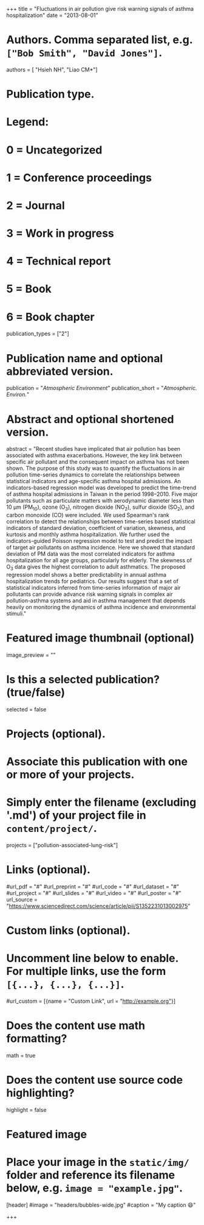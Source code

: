 +++
title = "Fluctuations in air pollution give risk warning signals of asthma hospitalization"
date = "2013-08-01"

# Authors. Comma separated list, e.g. `["Bob Smith", "David Jones"]`.
authors = [ "Hsieh NH", "Liao CM*"]

# Publication type.
# Legend:
# 0 = Uncategorized
# 1 = Conference proceedings
# 2 = Journal
# 3 = Work in progress
# 4 = Technical report
# 5 = Book
# 6 = Book chapter
publication_types = ["2"]

# Publication name and optional abbreviated version.
publication = "*Atmospheric Environment*"
publication_short = "*Atmospheric. Environ.*"

# Abstract and optional shortened version.
abstract = "Recent studies have implicated that air pollution has been associated with asthma exacerbations. However, the key link between specific air pollutant and the consequent impact on asthma has not been shown. The purpose of this study was to quantify the fluctuations in air pollution time-series dynamics to correlate the relationships between statistical indicators and age-specific asthma hospital admissions. An indicators-based regression model was developed to predict the time-trend of asthma hospital admissions in Taiwan in the period 1998–2010. Five major pollutants such as particulate matters with aerodynamic diameter less than 10 μm (PM$_{10}$), ozone (O$_3$), nitrogen dioxide (NO$_2$), sulfur dioxide (SO$_2$), and carbon monoxide (CO) were included. We used Spearman's rank correlation to detect the relationships between time-series based statistical indicators of standard deviation, coefficient of variation, skewness, and kurtosis and monthly asthma hospitalization. We further used the indicators-guided Poisson regression model to test and predict the impact of target air pollutants on asthma incidence. Here we showed that standard deviation of PM data was the most correlated indicators for asthma hospitalization for all age groups, particularly for elderly. The skewness of O$_3$ data gives the highest correlation to adult asthmatics. The proposed regression model shows a better predictability in annual asthma hospitalization trends for pediatrics. Our results suggest that a set of statistical indicators inferred from time-series information of major air pollutants can provide advance risk warning signals in complex air pollution-asthma systems and aid in asthma management that depends heavily on monitoring the dynamics of asthma incidence and environmental stimuli."

# Featured image thumbnail (optional)
image_preview = ""

# Is this a selected publication? (true/false)
selected = false

# Projects (optional).
#   Associate this publication with one or more of your projects.
#   Simply enter the filename (excluding '.md') of your project file in `content/project/`.
projects = ["pollution-associated-lung-risk"]

# Links (optional).
#url_pdf = "#"
#url_preprint = "#"
#url_code = "#"
#url_dataset = "#"
#url_project = "#"
#url_slides = "#"
#url_video = "#"
#url_poster = "#"
url_source = "https://www.sciencedirect.com/science/article/pii/S1352231013002975"

# Custom links (optional).
#   Uncomment line below to enable. For multiple links, use the form `[{...}, {...}, {...}]`.
#url_custom = [{name = "Custom Link", url = "http://example.org"}]

# Does the content use math formatting?
math = true

# Does the content use source code highlighting?
highlight = false

# Featured image
# Place your image in the `static/img/` folder and reference its filename below, e.g. `image = "example.jpg"`.
[header]
#image = "headers/bubbles-wide.jpg"
#caption = "My caption :smile:"

+++